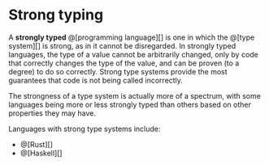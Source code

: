 # Strong typing

A __strongly typed__ @[programming language][] is one in which the @[type system][] is strong,
as in it cannot be disregarded. In strongly typed languages, the type of a value cannot be
arbitrarily changed, only by code that correctly changes the type of the value, and can be
proven (to a degree) to do so correctly. Strong type systems provide the most guarantees that
code is not being called incorrectly.

The strongness of a type system is actually more of a spectrum, with some languages being
more or less strongly typed than others based on other properties they may have.

Languages with strong type systems include:
*   @[Rust][]
*   @[Haskell][]
